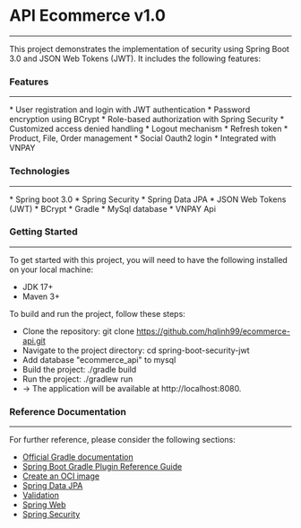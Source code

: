 # API Ecommerce  v1.0
<hr>
This project demonstrates the implementation of security using Spring Boot 3.0 and JSON Web Tokens (JWT). It includes the following features:


### Features
<hr>
* User registration and login with JWT authentication
* Password encryption using BCrypt
* Role-based authorization with Spring Security
* Customized access denied handling
* Logout mechanism
* Refresh token
* Product, File, Order management
* Social Oauth2 login
* Integrated with VNPAY

### Technologies
<hr>
* Spring boot 3.0 
* Spring Security
* Spring Data JPA
* JSON Web Tokens (JWT)
* BCrypt 
* Gradle
* MySql database
* VNPAY Api

### Getting Started
<hr>
To get started with this project, you will need to have the following installed on your local machine:

* JDK 17+
* Maven 3+ 

To build and run the project, follow these steps:

* Clone the repository: git clone https://github.com/hqlinh99/ecommerce-api.git
* Navigate to the project directory: cd spring-boot-security-jwt
* Add database "ecommerce_api" to mysql
* Build the project: ./gradle build
* Run the project: ./gradlew run
* -> The application will be available at http://localhost:8080.

### Reference Documentation
<hr>
For further reference, please consider the following sections:

* [Official Gradle documentation](https://docs.gradle.org)
* [Spring Boot Gradle Plugin Reference Guide](https://docs.spring.io/spring-boot/docs/3.2.2/gradle-plugin/reference/html/)
* [Create an OCI image](https://docs.spring.io/spring-boot/docs/3.2.2/gradle-plugin/reference/html/#build-image)
* [Spring Data JPA](https://docs.spring.io/spring-boot/docs/3.2.2/reference/htmlsingle/index.html#data.sql.jpa-and-spring-data)
* [Validation](https://docs.spring.io/spring-boot/docs/3.2.2/reference/htmlsingle/index.html#io.validation)
* [Spring Web](https://docs.spring.io/spring-boot/docs/3.2.2/reference/htmlsingle/index.html#web)
* [Spring Security](https://docs.spring.io/spring-boot/docs/3.2.2/reference/htmlsingle/index.html#web.security)